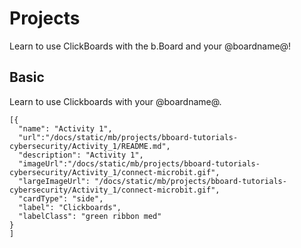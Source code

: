 # Projects

Learn to use ClickBoards with the b.Board and your @boardname@!

## Basic

Learn to use Clickboards with your @boardname@.

```codecard
[{
  "name": "Activity 1",
  "url":"/docs/static/mb/projects/bboard-tutorials-cybersecurity/Activity_1/README.md",
  "description": "Activity 1",
  "imageUrl":"/docs/static/mb/projects/bboard-tutorials-cybersecurity/Activity_1/connect-microbit.gif",
  "largeImageUrl": "/docs/static/mb/projects/bboard-tutorials-cybersecurity/Activity_1/connect-microbit.gif",
  "cardType": "side",
  "label": "Clickboards",
  "labelClass": "green ribbon med"
}
]
```
